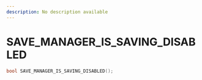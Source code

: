 ```yaml
---
description: No description available 
---
```


# SAVE_MANAGER_IS_SAVING_DISABLED

```cpp
bool SAVE_MANAGER_IS_SAVING_DISABLED();
```